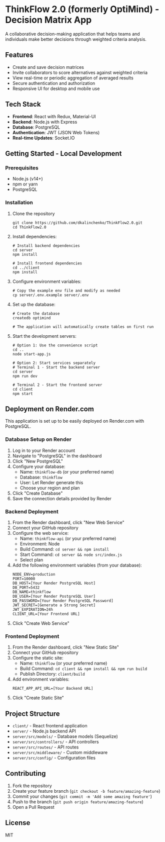 # ThinkFlow 2.0 (formerly OptiMind) - Decision Matrix App

A collaborative decision-making application that helps teams and individuals make better decisions through weighted criteria analysis.

## Features

- Create and save decision matrices
- Invite collaborators to score alternatives against weighted criteria
- View real-time or periodic aggregation of averaged results
- Secure authentication and authorization
- Responsive UI for desktop and mobile use

## Tech Stack

- **Frontend**: React with Redux, Material-UI
- **Backend**: Node.js with Express
- **Database**: PostgreSQL
- **Authentication**: JWT (JSON Web Tokens)
- **Real-time Updates**: Socket.IO

## Getting Started - Local Development

### Prerequisites

- Node.js (v14+)
- npm or yarn
- PostgreSQL

### Installation

1. Clone the repository
   ```
   git clone https://github.com/dkalinchenko/ThinkFlow2.0.git
   cd ThinkFlow2.0
   ```

2. Install dependencies:
   ```
   # Install backend dependencies
   cd server
   npm install

   # Install frontend dependencies
   cd ../client
   npm install
   ```

3. Configure environment variables:
   ```
   # Copy the example env file and modify as needed
   cp server/.env.example server/.env
   ```

4. Set up the database:
   ```
   # Create the database
   createdb optimind

   # The application will automatically create tables on first run
   ```

5. Start the development servers:
   ```
   # Option 1: Use the convenience script
   cd ..
   node start-app.js
   
   # Option 2: Start services separately
   # Terminal 1 - Start the backend server
   cd server
   npm run dev
   
   # Terminal 2 - Start the frontend server
   cd client
   npm start
   ```

## Deployment on Render.com

This application is set up to be easily deployed on Render.com with PostgreSQL.

### Database Setup on Render

1. Log in to your Render account
2. Navigate to "PostgreSQL" in the dashboard
3. Click "New PostgreSQL"
4. Configure your database:
   - Name: `thinkflow-db` (or your preferred name)
   - Database: `thinkflow`
   - User: Let Render generate this
   - Choose your region and plan
5. Click "Create Database"
6. Save the connection details provided by Render

### Backend Deployment

1. From the Render dashboard, click "New Web Service"
2. Connect your GitHub repository
3. Configure the web service:
   - Name: `thinkflow-api` (or your preferred name)
   - Environment: Node
   - Build Command: `cd server && npm install`
   - Start Command: `cd server && node src/index.js`
   - Select plan
4. Add the following environment variables (from your database):
   ```
   NODE_ENV=production
   PORT=10000
   DB_HOST=[Your Render PostgreSQL Host]
   DB_PORT=5432
   DB_NAME=thinkflow
   DB_USER=[Your Render PostgreSQL User]
   DB_PASSWORD=[Your Render PostgreSQL Password]
   JWT_SECRET=[Generate a Strong Secret]
   JWT_EXPIRATION=24h
   CLIENT_URL=[Your Frontend URL]
   ```
5. Click "Create Web Service"

### Frontend Deployment

1. From the Render dashboard, click "New Static Site"
2. Connect your GitHub repository
3. Configure the static site:
   - Name: `thinkflow` (or your preferred name)
   - Build Command: `cd client && npm install && npm run build`
   - Publish Directory: `client/build`
4. Add environment variables:
   ```
   REACT_APP_API_URL=[Your Backend URL]
   ```
5. Click "Create Static Site"

## Project Structure

- `client/` - React frontend application
- `server/` - Node.js backend API
- `server/src/models/` - Database models (Sequelize)
- `server/src/controllers/` - API controllers
- `server/src/routes/` - API routes
- `server/src/middleware/` - Custom middleware
- `server/src/config/` - Configuration files

## Contributing

1. Fork the repository
2. Create your feature branch (`git checkout -b feature/amazing-feature`)
3. Commit your changes (`git commit -m 'Add some amazing feature'`)
4. Push to the branch (`git push origin feature/amazing-feature`)
5. Open a Pull Request

## License

MIT 